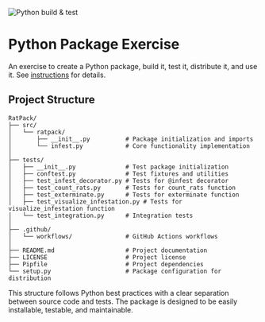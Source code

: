 ![Python build & test](https://github.com/software-students-spring2025/3-python-package-team-1/actions/workflows/build.yaml/badge.svg)

# Python Package Exercise

An exercise to create a Python package, build it, test it, distribute it, and use it. See [instructions](./instructions.md) for details.

## Project Structure

```
RatPack/
├── src/
│   └── ratpack/
│       ├── __init__.py          # Package initialization and imports
│       └── infest.py            # Core functionality implementation
│
├── tests/
│   ├── __init__.py              # Test package initialization
│   ├── conftest.py              # Test fixtures and utilities
│   ├── test_infest_decorator.py # Tests for @infest decorator
│   ├── test_count_rats.py       # Tests for count_rats function
│   ├── test_exterminate.py      # Tests for exterminate function
│   ├── test_visualize_infestation.py # Tests for visualize_infestation function
│   └── test_integration.py      # Integration tests
│
├── .github/
│   └── workflows/               # GitHub Actions workflows
│
├── README.md                    # Project documentation
├── LICENSE                      # Project license
├── Pipfile                      # Project dependencies
└── setup.py                     # Package configuration for distribution
```

This structure follows Python best practices with a clear separation between source code and tests. The package is designed to be easily installable, testable, and maintainable.
